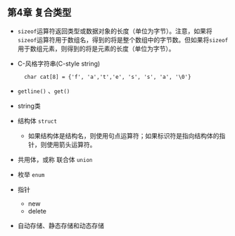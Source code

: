 ## 第4章 复合类型
- `sizeof`运算符返回类型或数据对象的长度（单位为字节）。注意，如果将`sizeof`运算符用于数组名，得到的将是整个数组中的字节数。但如果将`sizeof`用于数组元素，则得到的将是元素的长度（单位为字节）。
- C-风格字符串(C-style string)

		char cat[8] = {'f', 'a','t','e', 's', 's', 'a', '\0'}
- `getline()` 、`get()`
- string类
- 结构体 `struct`
	- 如果结构体是结构名，则使用句点运算符；如果标识符是指向结构体的指针，则使用箭头运算符。
- 共用体，或称 联合体 `union`
- 枚举 `enum`
- 指针
	- new
	- delete
- 自动存储、静态存储和动态存储